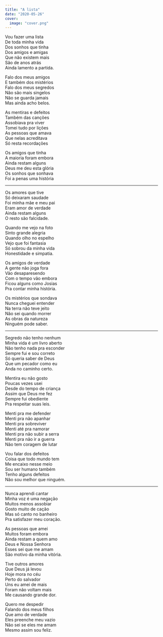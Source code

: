 ```yaml
---
title: "A lista"
date: "2020-05-26"
cover:
  image: "cover.png"
---
```


Vou fazer uma lista  
De toda minha vida  
Dos sonhos que tinha  
Dos amigos e amigas  
Que não existem mais  
São de anos  atrás  
Ainda lamento a partida.  

Falo dos meus amigos  
E também dos mistérios  
Falo dos meus segredos  
Não são mais singelos  
Não se guarda jamais  
Mas  ainda acho belos.  

As mentiras e defeitos  
Também  das canções  
Assobiava pra viver  
Tomei tudo por lições  
As pessoas que amava  
Que nelas acreditava  
Só resta recordações  

Os amigos que tinha  
A maioria foram embora  
Ainda restam alguns  
Deus me deu esta glória  
Os sonhos que  sonhava  
Foi a penas uma história  

---

Os amores que tive  
Só deixaram saudade  
Foi minha mãe e meu pai  
Eram amor de verdade  
Ainda restam alguns  
O resto são falcidade.  

Quando me vejo na foto  
Sinto grande alegria  
Quando olho no espelho  
Vejo que foi fantasia  
Só sobrou da minha vida  
Honestidade e simpatia.  

Os amigos de verdade  
A gente não joga fora  
Vão desaparesendo  
Com o tempo vão embora  
Ficou alguns como Josias  
Pra contar minha história.  

Os mistérios que sondava  
Nunca cheguei entender  
Na terra não teve jeito  
Não sei quando morrer  
As obras da natureza  
Ninguém pode saber.  

---

Segredo não tenho nenhum  
Minha vida é um livro aberto  
Não tenho nada pra esconder  
Sempre fui e sou correto  
Só queria saber de Deus  
Que um pecador como eu  
Anda no caminho certo.  

Mentira eu não gosto  
Poucas vezes usei  
Desde do tempo de criança  
Assim que Deus me fez  
Sempre fui obediente  
Pra respeitar suas leis.  

Menti pra me defender  
Menti pra não apanhar  
Menti pra sobreviver  
Menti até pra namorar  
Menti pra não subir a serra  
Menti pra não ir a guerra  
Não tem coragem de lutar  

Vou falar dos defeitos  
Coisa que todo mundo tem  
Me encaixo nesse meio  
Sou ser humano também  
Tenho alguns defeitos  
Não sou melhor que ninguém.  

---

Nunca aprendi cantar  
Minha voz é uma negação  
Muitos menos assobiar  
Gosto muito de cação  
Mas só canto no banheiro  
Pra satisfazer meu coração.  

As pessoas que amei  
Muitos  foram embora  
Ainda restam a quem amo  
Deus e Nossa Senhora  
Esses sei que me amam  
São motivo da minha vitória.  

Tive outros amores  
Que Deus já levou  
Hoje mora no céu  
Perto do salvador  
Uns eu amei de mais  
Foram não voltam mais  
Me causando grande dor.  

Quero me despedir  
Falando dos meus filhos  
Que amo de verdade  
Eles preenche meu vazio  
Não sei se eles me amam  
Mesmo assim sou feliz.  

